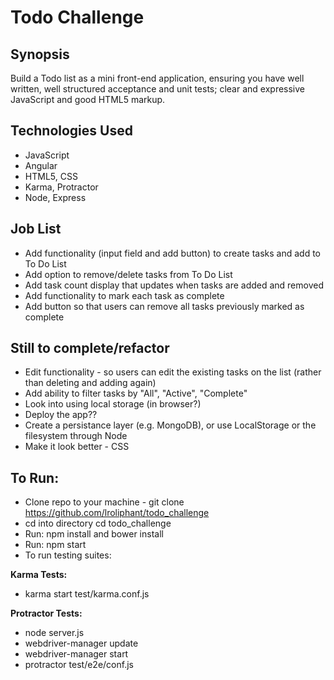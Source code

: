 Todo Challenge
===================


## Synopsis

Build a Todo list as a mini front-end application, ensuring you have well written, well structured acceptance and unit tests; clear and expressive JavaScript and good HTML5 markup.


## Technologies Used
- JavaScript
- Angular
- HTML5, CSS
- Karma, Protractor
- Node, Express



## Job List
* Add functionality (input field and add button) to create tasks and add to To Do List
* Add option to remove/delete tasks from To Do List
* Add task count display that updates when tasks are added and removed
* Add functionality to mark each task as complete
* Add button so that users can remove all tasks previously marked as complete



## Still to complete/refactor

* Edit functionality - so users can edit the existing tasks on the list (rather than deleting and adding again)
* Add ability to filter tasks by "All", "Active", "Complete"
* Look into using local storage (in browser?)
* Deploy the app??
* Create a persistance layer (e.g. MongoDB), or use LocalStorage or the filesystem through Node
* Make it look better - CSS



## To Run:

* Clone repo to your machine - git clone https://github.com/lroliphant/todo_challenge
* cd into directory cd todo_challenge
* Run: npm install and bower install
* Run: npm start
* To run testing suites:

**Karma Tests:**
* karma start test/karma.conf.js

**Protractor Tests:**
* node server.js
* webdriver-manager update
* webdriver-manager start
* protractor test/e2e/conf.js
